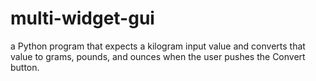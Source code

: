 # multi-widget-gui
a Python program that expects a kilogram input value and converts that value to grams, pounds, and ounces when the user pushes the Convert button.  
